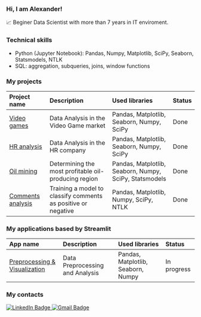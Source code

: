 ### Hi, I am Alexander!
:chart_with_upwards_trend: Beginer Data Scientist with more than 7 years in IT enviroment.


### Technical skills
- Python (Jupyter Notebook): Pandas, Numpy, Matplotlib, SciPy, Seaborn, Statsmodels, NTLK
- SQL: aggregation, subqueries, joins, window functions 


### My projects

| Project name | Description | Used libraries | Status |
| :---------------------- | :---------------------- | :---------------------- |:---------------------- |
| [Video games](https://github.com/demokritfromabyss/DS/blob/main/1.%20Video%20games/Video_games.ipynb) | Data Analysis in the Video Game market | Pandas, Matplotlib, Seaborn, Numpy, SciPy |Done |
| [HR analysis](https://github.com/demokritfromabyss/DS/blob/main/2.%20HR%20analysis/HR%20analysis.ipynb) | Data Analysis in the HR company | Pandas, Matplotlib, Seaborn, Numpy, SciPy |Done |
| [Oil mining](https://github.com/demokritfromabyss/DS/blob/main/3.%20Oil%20mining/Oil%20mining.ipynb) |  Determining the most profitable oil-producing region | Pandas, Matplotlib, Seaborn, Numpy, SciPy, Statsmodels |Done |
| [Comments analysis](https://github.com/demokritfromabyss/DS/blob/main/4.%20Text%20analysis/Comments%20analysis.ipynb) | Training a model to classify comments as positive or negative | Pandas, Matplotlib, Numpy, SciPy, NTLK |Done |

### My applications based by Streamlit

| App name | Description | Used libraries | Status |
| :---------------------- | :---------------------- | :---------------------- |:---------------------- |
| [Preprocessing & Visualization](https://demokritfromabyss-cq556qvxbzwjmdvrpje2ev.streamlit.app/) | Data Preprocessing and Analysis | Pandas, Matplotlib, Seaborn, Numpy| In progress |


### My contacts 
<div id="badges">
  <a href="https://www.linkedin.com/in/alexander-popov-codeaap/">
    <img src="https://img.shields.io/badge/LinkedIn-lightskyblue?style=for-the-badge&logo=linkedin" alt="LinkedIn Badge"/>
  </a>
  <a href="mailto:alexcodeaap@gmail.com">
    <img src="https://img.shields.io/badge/Gmail-lightskyblue?style=for-the-badge&logo=gmail&logoColor=white" alt="Gmail Badge"/>
  </a>
</div>


<img src="https://komarev.com/ghpvc/?username=demokritfromabyss&style=flat-square&color=blue" alt=""/>
